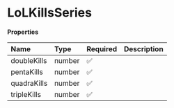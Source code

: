 # LoLKillsSeries

**Properties**

| Name        | Type   | Required | Description |
| :---------- | :----- | :------- | :---------- |
| doubleKills | number | ✅       |             |
| pentaKills  | number | ✅       |             |
| quadraKills | number | ✅       |             |
| tripleKills | number | ✅       |             |

<!-- This file was generated by liblab | https://liblab.com/ -->
